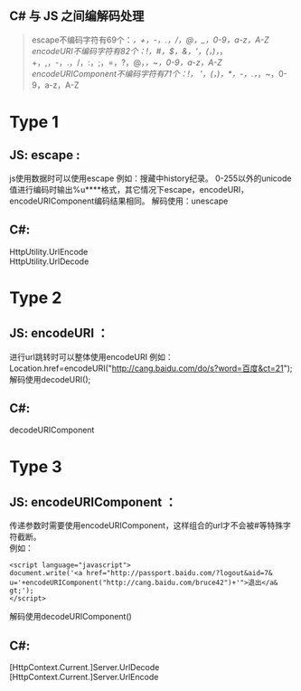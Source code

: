 C# 与 JS 之间编解码处理
---

> escape不编码字符有69个：*，+，-，.，/，@，_，0-9，a-z，A-Z  
encodeURI不编码字符有82个：!，#，$，&，'，(，)，*，+，,，-，.，/，:，;，=，?，@，_，~，0-9，a-z，A-Z  
encodeURIComponent不编码字符有71个：!， '，(，)，*，-，.，_，~，0-9，a-z，A-Z

# Type 1
## JS: escape :

js使用数据时可以使用escape
例如：搜藏中history纪录。
0-255以外的unicode值进行编码时输出%u****格式，其它情况下escape，encodeURI，encodeURIComponent编码结果相同。
解码使用：unescape

## C#:

HttpUtility.UrlEncode   
HttpUtility.UrlDecode

# Type 2
## JS: encodeURI ：

进行url跳转时可以整体使用encodeURI
例如：Location.href=encodeURI("http://cang.baidu.com/do/s?word=百度&ct=21");
解码使用decodeURI();

## C#:  
decodeURIComponent

# Type 3
## JS: encodeURIComponent ：
传递参数时需要使用encodeURIComponent，这样组合的url才不会被#等特殊字符截断。                      
例如：
```
<script language="javascript">
document.write('<a href="http://passport.baidu.com/?logout&aid=7& u='+encodeURIComponent("http://cang.baidu.com/bruce42")+'">退出</a& gt;');
</script>
```
解码使用decodeURIComponent()

## C#:
[HttpContext.Current.]Server.UrlDecode
[HttpContext.Current.]Server.UrlEncode
